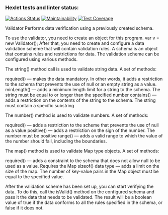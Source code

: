 ### Hexlet tests and linter status:
[![Actions Status](https://github.com/DianaLoo/java-project-78/actions/workflows/hexlet-check.yml/badge.svg)](https://github.com/DianaLoo/java-project-78/actions)
[![Maintainability](https://api.codeclimate.com/v1/badges/74a4f9955ede974f4397/maintainability)](https://codeclimate.com/github/DianaLoo/java-project-78/maintainability)
[![Test Coverage](https://api.codeclimate.com/v1/badges/74a4f9955ede974f4397/test_coverage)](https://codeclimate.com/github/DianaLoo/java-project-78/test_coverage)

Validator
Performs data verification using a previously created schema.

To use the validator, you need to create an object for this program.
var v = new Validator();
After that, you need to create and configure a data validation scheme that will contain validation rules. A schema is an object that contains rules and restrictions for data.
The validation scheme can be configured using various methods.

The string() method call is used to validate string data.
A set of methods:

required() — makes the data mandatory. In other words, it adds a restriction to the schema that prevents the use of null or an empty string as a value.
minLength() — adds a minimum length limit for a string to the schema. The string must be equal to or longer than the specified number
contains() — adds a restriction on the contents of the string to the schema. The string must contain a specific substring

The number() method is used to validate numbers.
A set of methods:

required() — adds a restriction to the scheme that prevents the use of null as a value
positive() — adds a restriction on the sign of the number. The number must be positive
range() — adds a valid range to which the value of the number should fall, including the boundaries.

The map() method is used to validate Map type objects.
A set of methods:

required() — adds a constraint to the schema that does not allow null to be used as a value. Requires the Map
sizeof() data type — adds a limit on the size of the map. The number of key-value pairs in the Map object must be equal to the specified value.

After the validation scheme has been set up, you can start verifying the data. To do this, call the isValid() method on the configured schema and pass it the data that needs to be validated. The result will be a boolean value of true if the data conforms to all the rules specified in the schema, or false if it does not.
